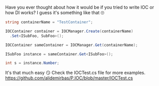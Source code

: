 Have you ever thought about how it would be if you tried to write IOC or how DI works?
I guess it's something like that 🙄

```csharp
string containerName = "TestContainer";

IOCContainer container = IOCManager.Create(containerName)
  .Set<ISubFoo, SubFoo>();

IOCContainer sameContainer = IOCManager.Get(containerName);

ISubFoo instance = sameContainer.Get<ISubFoo>();

int s = instance.Number;
```

It's that much easy 😏 Check the IOCTest.cs file for more examples.
https://github.com/alidemirbas/P.IOC/blob/master/IOCTest.cs
